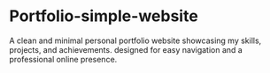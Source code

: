 # Portfolio-simple-website
A clean and minimal personal portfolio website showcasing my skills, projects, and achievements. designed for easy navigation and a professional online presence.
